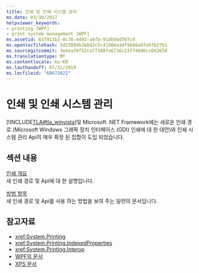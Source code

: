 ```yaml
---
title: 인쇄 및 인쇄 시스템 관리
ms.date: 03/30/2017
helpviewer_keywords:
- printing [WPF]
- print system management [WPF]
ms.assetid: 637911b3-0c78-4493-a4fb-91db56d767cd
ms.openlocfilehash: 5d2380db3b8d2c5c41d04a34f9b86a97eb7b27b1
ms.sourcegitcommit: 3eeea78f52ca771087a6736c23f74600cc662658
ms.translationtype: MT
ms.contentlocale: ko-KR
ms.lasthandoff: 07/31/2019
ms.locfileid: "68672022"
---
```

# <a name="printing-and-print-system-management"></a>인쇄 및 인쇄 시스템 관리
[!INCLUDE[TLA#tla_winvista](../../../../includes/tlasharptla-winvista-md.md)]및 Microsoft .NET Framework에는 새로운 인쇄 경로 (Microsoft Windows 그래픽 장치 인터페이스 (GDI) 인쇄에 대 한 대안)와 인쇄 시스템 관리 Api의 매우 확장 된 집합이 도입 되었습니다.  
  
## <a name="in-this-section"></a>섹션 내용  
 [인쇄 개요](printing-overview.md)  
 새 인쇄 경로 및 Api에 대 한 설명입니다.  
  
 [방법 항목](printing-how-to-topics.md)  
 새 인쇄 경로 및 Api를 사용 하는 방법을 보여 주는 일련의 문서입니다.  
  
## <a name="see-also"></a>참고자료

- <xref:System.Printing>
- <xref:System.Printing.IndexedProperties>
- <xref:System.Printing.Interop>
- [WPF의 문서](documents-in-wpf.md)
- [XPS 문서](/windows/desktop/printdocs/documents)
